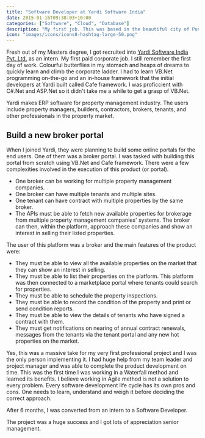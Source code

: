 ```yaml
---
title: "Software Developer at Yardi Software India"
date: 2015-01-16T09:38:03+10:00
categories: ["Software", "Cloud", "Database"]
description: "My first job. This was based in the beautiful city of Pune in western India."
icon: "images/icons/icons8-hashtag-large-50.png"
---
```

Fresh out of my Masters degree, I got recruited into [Yardi Software India Pvt. Ltd.](https://www.yardi.com/about-us/) as an intern. My first paid corporate job. I still remember the first day of work. Colourful butterflies in my stomach and heaps of dreams to quickly learn and climb the corporate ladder. I had to learn VB.Net programming on-the-go and an in-house framework that the initial developers at Yardi built called Cafe framework. I was proficcient with C#.Net and ASP.Net so it didn't take me a while to get a grasp of VB.Net. 

Yardi makes ERP software for property management industry. The users include property managers, builders, contractors, brokers, tenants, and other professionals in the property market. 

## Build a new broker portal
When I joined Yardi, they were planning to build some online portals for the end users. One of them was a broker portal. I was tasked with building this portal from scratch using VB.Net and Cafe framework. There were a few complexities involved in the execution of this product (or portal). 
* One broker can be working for multiple property management companies.
* One broker can have multiple tenants and multiple sites.
* One tenant can have contract with multiple properties by the same broker.
* The APIs must be able to fetch new available properties for brokerage from multiple property management companies' systems. The broker can then, within the platform, approach these companies and show an interest in selling their listed properties.

The user of this platform was a broker and the main features of the product were:
* They must be able to view all the available properties on the market that they can show an interest in selling. 
* They must be able to list their properties on the platform. This platform was then connected to a marketplace portal where tenants could search for properties.
* They must be able to schedule the property inspections.
* They must be able to record the condition of the property and print or send condition reports.
* They must be able to view the details of tenants who have signed a contract with them.
* They must get notifications on nearing of annual contract renewals, messages from the tenants via the tenant portal and any new hot properties on the market.

Yes, this was a massive take for my very first professional project and I was the only person implementing it. I had huge help from my team leader and project manager and was able to complete the product development on time. This was the first time I was working in a Waterfall method and learned its benefits. I believe working in Agile method is not a solution to every problem. Every software development life cycle has its own pros and cons. One needs to learn, understand and weigh it before deciding the correct approach.

After 6 months, I was converted from an intern to a Software Developer. 

The project was a huge success and I got lots of appreciation senior management. 